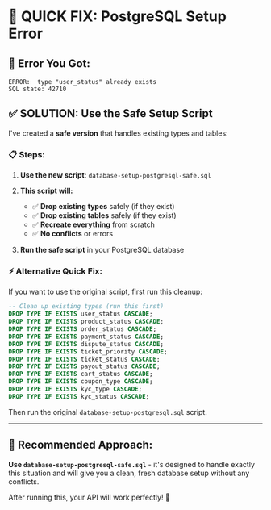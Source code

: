 # 🔧 **QUICK FIX: PostgreSQL Setup Error**

## 🚨 **Error You Got:**
```
ERROR:  type "user_status" already exists 
SQL state: 42710
```

## ✅ **SOLUTION: Use the Safe Setup Script**

I've created a **safe version** that handles existing types and tables:

### **📋 Steps:**

1. **Use the new script**: `database-setup-postgresql-safe.sql`

2. **This script will:**
   - ✅ **Drop existing types** safely (if they exist)
   - ✅ **Drop existing tables** safely (if they exist) 
   - ✅ **Recreate everything** from scratch
   - ✅ **No conflicts** or errors

3. **Run the safe script** in your PostgreSQL database

### **⚡ Alternative Quick Fix:**

If you want to use the original script, first run this cleanup:

```sql
-- Clean up existing types (run this first)
DROP TYPE IF EXISTS user_status CASCADE;
DROP TYPE IF EXISTS product_status CASCADE;
DROP TYPE IF EXISTS order_status CASCADE;
DROP TYPE IF EXISTS payment_status CASCADE;
DROP TYPE IF EXISTS dispute_status CASCADE;
DROP TYPE IF EXISTS ticket_priority CASCADE;
DROP TYPE IF EXISTS ticket_status CASCADE;
DROP TYPE IF EXISTS payout_status CASCADE;
DROP TYPE IF EXISTS cart_status CASCADE;
DROP TYPE IF EXISTS coupon_type CASCADE;
DROP TYPE IF EXISTS kyc_type CASCADE;
DROP TYPE IF EXISTS kyc_status CASCADE;
```

Then run the original `database-setup-postgresql.sql` script.

---

## 🎯 **Recommended Approach:**

**Use `database-setup-postgresql-safe.sql`** - it's designed to handle exactly this situation and will give you a clean, fresh database setup without any conflicts.

After running this, your API will work perfectly! 🚀
